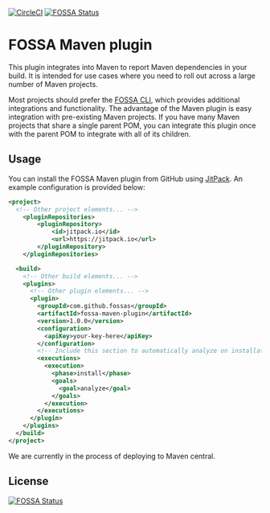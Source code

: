 [![CircleCI](https://circleci.com/gh/fossas/fossa-maven-plugin.svg?style=svg)](https://circleci.com/gh/fossas/fossa-maven-plugin)
[![FOSSA Status](https://app.fossa.io/api/projects/git%2Bgithub.com%2Ffossas%2Ffossa-maven-plugin.svg?type=shield)](https://app.fossa.io/projects/git%2Bgithub.com%2Ffossas%2Ffossa-maven-plugin?ref=badge_shield)

# FOSSA Maven plugin

This plugin integrates into Maven to report Maven dependencies in your build. It
is intended for use cases where you need to roll out across a large number
of Maven projects.

Most projects should prefer the [FOSSA CLI](https://github.com/fossas/fossa-cli),
which provides additional integrations and functionality. The advantage of the
Maven plugin is easy integration with pre-existing Maven projects. If you have
many Maven projects that share a single parent POM, you can integrate this
plugin once with the parent POM to integrate with all of its children.

## Usage

You can install the FOSSA Maven plugin from GitHub using
[JitPack](https://jitpack.io). An example configuration is provided below:

```xml
<project>
  <!-- Other project elements... -->
	<pluginRepositories>
		<pluginRepository>
		    <id>jitpack.io</id>
		    <url>https://jitpack.io</url>
		</pluginRepository>
	</pluginRepositories>

  <build>
    <!-- Other build elements... -->
    <plugins>
      <!-- Other plugin elements... -->
      <plugin>
        <groupId>com.github.fossas</groupId>
        <artifactId>fossa-maven-plugin</artifactId>
        <version>1.0.0</version>
        <configuration>
          <apiKey>your-key-here</apiKey>
        </configuration>
        <!-- Include this section to automatically analyze on installation. -->
        <executions>
          <execution>
            <phase>install</phase>
            <goals>
              <goal>analyze</goal>
            </goals>
          </execution>
        </executions>
      </plugin>
    </plugins>
  </build>
</project>
```

We are currently in the process of deploying to Maven central.


## License
[![FOSSA Status](https://app.fossa.io/api/projects/git%2Bgithub.com%2Ffossas%2Ffossa-maven-plugin.svg?type=large)](https://app.fossa.io/projects/git%2Bgithub.com%2Ffossas%2Ffossa-maven-plugin?ref=badge_large)